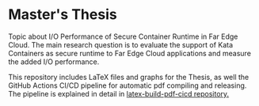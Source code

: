 # Master's Thesis

Topic about I/O Performance of Secure Container Runtime in Far Edge Cloud. The main research question is to evaluate the support of Kata Containers as secure runtime to Far Edge Cloud applications and measure the added I/O performance.

This repository includes LaTeX files and graphs for the Thesis, as well the GitHub Actions CI/CD pipeline for automatic pdf compiling and releasing. The pipeline is explained in detail in [latex-build-pdf-cicd repository.](https://github.com/markkuleppala/latex-build-pdf-cicd)
